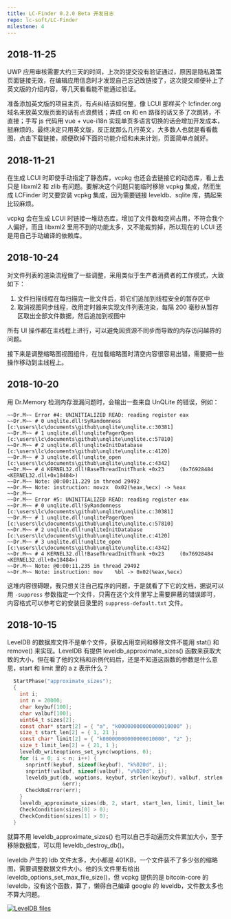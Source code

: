 ```yaml
---
title: LC-Finder 0.2.0 Beta 开发日志
repo: lc-soft/LC-Finder
milestone: 4
---
```

## 2018-11-25

UWP 应用审核需要大约三天的时间，上次的提交没有验证通过，原因是隐私政策页面链接无效，在编辑应用信息时才发现自己忘记改链接了，这次提交顺便补上了英文版的介绍内容，等几天看看能不能通过验证。

准备添加英文版的项目主页，有点纠结该如何整，像 LCUI 那样买个 lcfinder.org 域名来放英文版页面的话有点浪费钱；弄成 cn 和 en 路径的话又多了次跳转，不直接；手写 js 代码用 vue + vue-i18n 实现单页多语言切换的话会增加开发成本，挺麻烦的。最终决定只用英文版，反正就那么几行英文，大多数人也就是看看截图，点击下载链接，顺便砍掉下面的功能介绍和未来计划，页面简单点就好。

## 2018-11-21

在生成 LCUI 时即使手动指定了静态库，vcpkg 也还会去链接它的动态库，看上去只是 libxml2 和 zlib 有问题。要解决这个问题只能临时移除 vcpkg 集成，然而生成 LCFinder 时又要安装 vcpkg 集成，因为需要链接 leveldb、sqlite 库，搞起来比较麻烦。

vcpkg 会在生成 LCUI 时链接一堆动态库，增加了文件数和空间占用，不符合我个人偏好，而且 libxml2 里用不到的功能太多，又不能裁剪掉，所以现在的 LCUI 还是用自己手动编译的依赖库。

## 2018-10-24

对文件列表的渲染流程做了一些调整，采用类似于生产者消费者的工作模式，大致如下：

1. 文件扫描线程在每扫描完一批文件后，将它们追加到线程安全的暂存区中
1. 取消视图同步线程，改用定时器来实现文件列表渲染，每隔 200 毫秒从暂存区取出全部文件数据，然后追加到视图中

所有 UI 操作都在主线程上进行，可以避免因资源不同步而导致的内存访问越界的问题。

接下来是调整缩略图视图组件，在加载缩略图时清空内容很容易出错，需要把一些操作移动到主线程上。

## 2018-10-20

用 Dr.Memory 检测内存泄漏问题时，会输出一些来自 UnQLite 的错误，例如：

```
~~Dr.M~~ Error #4: UNINITIALIZED READ: reading register eax
~~Dr.M~~ # 0 unqlite.dll!SyRandomness          [c:\users\lc\documents\github\unqlite\unqlite.c:30381]
~~Dr.M~~ # 1 unqlite.dll!unqlitePagerOpen      [c:\users\lc\documents\github\unqlite\unqlite.c:57810]
~~Dr.M~~ # 2 unqlite.dll!unqliteInitDatabase   [c:\users\lc\documents\github\unqlite\unqlite.c:4120]
~~Dr.M~~ # 3 unqlite.dll!unqlite_open          [c:\users\lc\documents\github\unqlite\unqlite.c:4342]
~~Dr.M~~ # 4 KERNEL32.dll!BaseThreadInitThunk +0x23     (0x76928484 <KERNEL32.dll+0x18484>)
~~Dr.M~~ Note: @0:00:11.229 in thread 29492
~~Dr.M~~ Note: instruction: movzx  0x02(%eax,%ecx) -> %eax
~~Dr.M~~
~~Dr.M~~ Error #5: UNINITIALIZED READ: reading register eax
~~Dr.M~~ # 0 unqlite.dll!SyRandomness          [c:\users\lc\documents\github\unqlite\unqlite.c:30381]
~~Dr.M~~ # 1 unqlite.dll!unqlitePagerOpen      [c:\users\lc\documents\github\unqlite\unqlite.c:57810]
~~Dr.M~~ # 2 unqlite.dll!unqliteInitDatabase   [c:\users\lc\documents\github\unqlite\unqlite.c:4120]
~~Dr.M~~ # 3 unqlite.dll!unqlite_open          [c:\users\lc\documents\github\unqlite\unqlite.c:4342]
~~Dr.M~~ # 4 KERNEL32.dll!BaseThreadInitThunk +0x23     (0x76928484 <KERNEL32.dll+0x18484>)
~~Dr.M~~ Note: @0:00:11.235 in thread 29492
~~Dr.M~~ Note: instruction: mov    %bl -> 0x02(%eax,%ecx)
```

这堆内容很碍眼，我只想关注自己程序的问题，于是就看了下它的文档，据说可以用 `-suppress` 参数指定一个文件，只需在这个文件里写上需要屏蔽的错误即可，内容格式可以参考它的安装目录里的 `suppress-default.txt` 文件。

## 2018-10-15

LevelDB 的数据库文件不是单个文件，获取占用空间和移除文件不能用 stat() 和 remove() 来实现。LevelDB 有提供 leveldb_approximate_sizes() 函数来获取大致的大小，但在看了他的文档和示例代码后，还是不知道这函数的参数是什么意思，start 和 limit 里的 a z 表示什么？

``` c
  StartPhase("approximate_sizes");
  {
    int i;
    int n = 20000;
    char keybuf[100];
    char valbuf[100];
    uint64_t sizes[2];
    const char* start[2] = { "a", "k00000000000000010000" };
    size_t start_len[2] = { 1, 21 };
    const char* limit[2] = { "k00000000000000010000", "z" };
    size_t limit_len[2] = { 21, 1 };
    leveldb_writeoptions_set_sync(woptions, 0);
    for (i = 0; i < n; i++) {
      snprintf(keybuf, sizeof(keybuf), "k%020d", i);
      snprintf(valbuf, sizeof(valbuf), "v%020d", i);
      leveldb_put(db, woptions, keybuf, strlen(keybuf), valbuf, strlen(valbuf),
                  &err);
      CheckNoError(err);
    }
    leveldb_approximate_sizes(db, 2, start, start_len, limit, limit_len, sizes);
    CheckCondition(sizes[0] > 0);
    CheckCondition(sizes[1] > 0);
  }
```

就算不用 leveldb_approximate_sizes() 也可以自己手动遍历文件累加大小，至于移除数据库，可以用 leveldb_destroy_db()。

leveldb 产生的 ldb 文件太多，大小都是 401KB，一个文件装不了多少张的缩略图，需要调整数据文件大小。他的头文件里有给出 leveldb_options_set_max_file_size()，但 vcpkg 提供的是 bitcoin-core 的 leveldb，没有这个函数，算了，懒得自己编译 google 的 leveldb，文件数太多也不算大问题。

[![](/static/images/devlog/2018-10-15-13-40-33.png "LevelDB files")](/static/images/devlog/2018-10-15-13-40-33.png)
